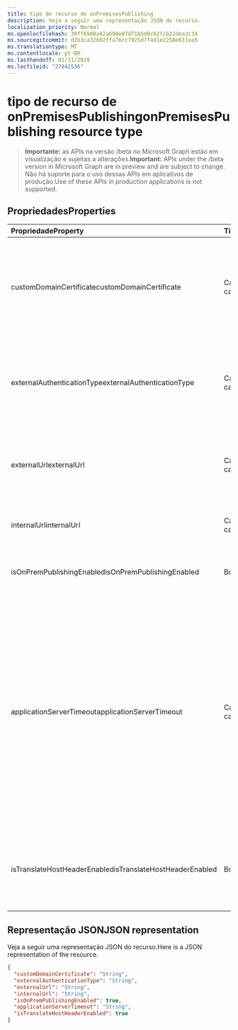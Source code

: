 ```yaml
---
title: tipo de recurso de onPremisesPublishing
description: Veja a seguir uma representação JSON do recurso.
localization_priority: Normal
ms.openlocfilehash: 30ff6908a42a690e07d71b5d0c62fcb22dea3c34
ms.sourcegitcommit: d2b3ca32602ffa76cc7925d7f4d1e2258e611ea5
ms.translationtype: MT
ms.contentlocale: pt-BR
ms.lasthandoff: 01/11/2019
ms.locfileid: "27842536"
---
```

# <a name="onpremisespublishing-resource-type"></a><span data-ttu-id="61a56-103">tipo de recurso de onPremisesPublishing</span><span class="sxs-lookup"><span data-stu-id="61a56-103">onPremisesPublishing resource type</span></span>

> <span data-ttu-id="61a56-104">**Importante:** as APIs na versão /beta no Microsoft Graph estão em visualização e sujeitas a alterações.</span><span class="sxs-lookup"><span data-stu-id="61a56-104">**Important:** APIs under the /beta version in Microsoft Graph are in preview and are subject to change.</span></span> <span data-ttu-id="61a56-105">Não há suporte para o uso dessas APIs em aplicativos de produção.</span><span class="sxs-lookup"><span data-stu-id="61a56-105">Use of these APIs in production applications is not supported.</span></span>

## <a name="properties"></a><span data-ttu-id="61a56-106">Propriedades</span><span class="sxs-lookup"><span data-stu-id="61a56-106">Properties</span></span>
| <span data-ttu-id="61a56-107">Propriedade</span><span class="sxs-lookup"><span data-stu-id="61a56-107">Property</span></span>     | <span data-ttu-id="61a56-108">Tipo</span><span class="sxs-lookup"><span data-stu-id="61a56-108">Type</span></span>   |<span data-ttu-id="61a56-109">Descrição</span><span class="sxs-lookup"><span data-stu-id="61a56-109">Description</span></span>|
|:---------------|:--------|:----------|
|<span data-ttu-id="61a56-110">customDomainCertificate</span><span class="sxs-lookup"><span data-stu-id="61a56-110">customDomainCertificate</span></span>|<span data-ttu-id="61a56-111">Cadeia de caracteres</span><span class="sxs-lookup"><span data-stu-id="61a56-111">String</span></span>|<span data-ttu-id="61a56-112">Detalhes do certificado associado ao aplicativo quando um domínio personalizado está em uso.</span><span class="sxs-lookup"><span data-stu-id="61a56-112">Details of the certificate associated with the applicaiton when a custom domain is in use.</span></span> <span data-ttu-id="61a56-113">Nulo ao usar o domínio padrão.</span><span class="sxs-lookup"><span data-stu-id="61a56-113">Null when using the default domain.</span></span>|
|<span data-ttu-id="61a56-114">externalAuthenticationType</span><span class="sxs-lookup"><span data-stu-id="61a56-114">externalAuthenticationType</span></span>|<span data-ttu-id="61a56-115">Cadeia de caracteres</span><span class="sxs-lookup"><span data-stu-id="61a56-115">String</span></span>|<span data-ttu-id="61a56-116">Detalha a configuração de pré-autenticação para os aplicativo os valores possíveis são: `passthru`, `aadPreAuthentication`.</span><span class="sxs-lookup"><span data-stu-id="61a56-116">Details the pre-authentication setting for the application Possible values are: `passthru`, `aadPreAuthentication`.</span></span>|
|<span data-ttu-id="61a56-117">externalUrl</span><span class="sxs-lookup"><span data-stu-id="61a56-117">externalUrl</span></span>|<span data-ttu-id="61a56-118">Cadeia de caracteres</span><span class="sxs-lookup"><span data-stu-id="61a56-118">String</span></span>|<span data-ttu-id="61a56-119">A url externa publicada para o aplicativo.</span><span class="sxs-lookup"><span data-stu-id="61a56-119">The published external url for the application.</span></span> <span data-ttu-id="61a56-120">Por exemplohttps://intranet-contoso.msappproxy.net/</span><span class="sxs-lookup"><span data-stu-id="61a56-120">For example https://intranet-contoso.msappproxy.net/</span></span>  |
|<span data-ttu-id="61a56-121">internalUrl</span><span class="sxs-lookup"><span data-stu-id="61a56-121">internalUrl</span></span>|<span data-ttu-id="61a56-122">Cadeia de caracteres</span><span class="sxs-lookup"><span data-stu-id="61a56-122">String</span></span>|<span data-ttu-id="61a56-123">A url interna do aplicativo.</span><span class="sxs-lookup"><span data-stu-id="61a56-123">The internal url of the application.</span></span> <span data-ttu-id="61a56-124">Por exemplohttps://intranet/</span><span class="sxs-lookup"><span data-stu-id="61a56-124">For example https://intranet/</span></span> |
|<span data-ttu-id="61a56-125">isOnPremPublishingEnabled</span><span class="sxs-lookup"><span data-stu-id="61a56-125">isOnPremPublishingEnabled</span></span>|<span data-ttu-id="61a56-126">Booliano</span><span class="sxs-lookup"><span data-stu-id="61a56-126">Boolean</span></span>|<span data-ttu-id="61a56-127">Indica se o aplicativo atualmente está sendo publicado ou não.</span><span class="sxs-lookup"><span data-stu-id="61a56-127">Indicates if the application is currently being published or not.</span></span>|
|<span data-ttu-id="61a56-128">applicationServerTimeout</span><span class="sxs-lookup"><span data-stu-id="61a56-128">applicationServerTimeout</span></span>|<span data-ttu-id="61a56-129">Cadeia de caracteres</span><span class="sxs-lookup"><span data-stu-id="61a56-129">String</span></span>|<span data-ttu-id="61a56-130">A duração o conector aguardará uma resposta do aplicativo back-end antes de fechar a conexão.</span><span class="sxs-lookup"><span data-stu-id="61a56-130">The duration the connector will wait for a response from the backend application before closing the connection.</span></span> <span data-ttu-id="61a56-131">Os valores possíveis são `default`, `long`.</span><span class="sxs-lookup"><span data-stu-id="61a56-131">Possible values are `default`, `long`.</span></span> <span data-ttu-id="61a56-132">Uso `long` se seu servidor demorar mais de 75-60 segundos para responder às solicitações.</span><span class="sxs-lookup"><span data-stu-id="61a56-132">Use `long` if your server takes more than 60-75 seconds to respond to requests.</span></span> <span data-ttu-id="61a56-133">Além disso, experimente `long` se não for possível acessar o aplicativo e o status de erro é "Backend Timeout".</span><span class="sxs-lookup"><span data-stu-id="61a56-133">Also try `long` if you are unable to access the application and the error status is "Backend Timeout".</span></span>|
|<span data-ttu-id="61a56-134">isTranslateHostHeaderEnabled</span><span class="sxs-lookup"><span data-stu-id="61a56-134">isTranslateHostHeaderEnabled</span></span>|<span data-ttu-id="61a56-135">Booliano</span><span class="sxs-lookup"><span data-stu-id="61a56-135">Boolean</span></span>|<span data-ttu-id="61a56-136">Indica se o aplicativo deve traduzir urls em cabeçalhos de resposta.</span><span class="sxs-lookup"><span data-stu-id="61a56-136">Indicates if the application should translate urls in the reponse headers.</span></span> <span data-ttu-id="61a56-137">Isso inclui a definição de site correto para os cookies.</span><span class="sxs-lookup"><span data-stu-id="61a56-137">This includes setting the correct site for cookies.</span></span>|

## <a name="json-representation"></a><span data-ttu-id="61a56-138">Representação JSON</span><span class="sxs-lookup"><span data-stu-id="61a56-138">JSON representation</span></span>

<span data-ttu-id="61a56-139">Veja a seguir uma representação JSON do recurso.</span><span class="sxs-lookup"><span data-stu-id="61a56-139">Here is a JSON representation of the resource.</span></span>

<!-- {
  "blockType": "resource",
  "optionalProperties": [

  ],
  "@odata.type": "microsoft.graph.onPremisesPublishing"
}-->

```json
{
  "customDomainCertificate": "String",
  "externalAuthenticationType": "String",
  "externalUrl": "String",
  "internalUrl": "String",
  "isOnPremPublishingEnabled": true,
  "applicationServerTimeout": "String",
  "isTranslateHostHeaderEnabled": true
}

```

<!-- uuid: 8fcb5dbc-d5aa-4681-8e31-b001d5168d79
2015-10-25 14:57:30 UTC -->
<!-- {
  "type": "#page.annotation",
  "description": "onPremisesPublishing resource",
  "keywords": "",
  "section": "documentation",
  "tocPath": ""
}-->
